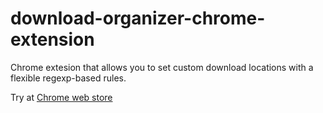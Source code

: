 download-organizer-chrome-extension
===================================

Chrome extesion that allows you to set custom download locations with a flexible regexp-based rules.

Try at [Chrome web store](https://chrome.google.com/webstore/detail/regexp-download-organizer/oamembonjndgangicfphlckkdmagpjlg)

